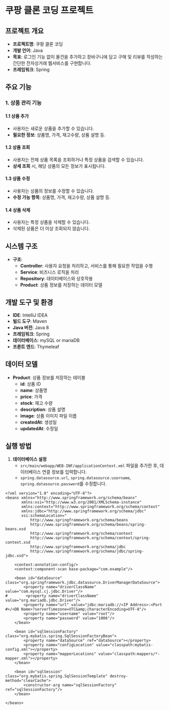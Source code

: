 # 쿠팡 클론 코딩 프로젝트

## 프로젝트 개요
- **프로젝트명**: 쿠팡 클론 코딩
- **개발 언어**: Java
- **목표**: 로그인 기능 없이 물건을 추가하고 장바구니에 담고 구매 및 리뷰를 작성하는 간단한 전자상거래 웹서비스를 구현합니다.
- **프레임워크**: Spring

## 주요 기능

### 1. 상품 관리 기능
#### 1.1 상품 추가
- 사용자는 새로운 상품을 추가할 수 있습니다.
- **필요한 정보**: 상품명, 가격, 재고수량, 상품 설명 등.

#### 1.2 상품 조회
- 사용자는 전체 상품 목록을 조회하거나 특정 상품을 검색할 수 있습니다.
- **상세 조회** 시, 해당 상품의 모든 정보가 표시됩니다.

#### 1.3 상품 수정
- 사용자는 상품의 정보를 수정할 수 있습니다.
- **수정 가능 항목**: 상품명, 가격, 재고수량, 상품 설명 등.

#### 1.4 상품 삭제
- 사용자는 특정 상품을 삭제할 수 있습니다.
- 삭제된 상품은 더 이상 조회되지 않습니다.

## 시스템 구조
- **구조**:
    - **Controller**: 사용자 요청을 처리하고, 서비스를 통해 필요한 작업을 수행
    - **Service**: 비즈니스 로직을 처리
    - **Repository**: 데이터베이스와 상호작용
    - **Product**: 상품 정보를 저장하는 데이터 모델

## 개발 도구 및 환경
- **IDE**: IntelliJ IDEA
- **빌드 도구**: Maven
- **Java 버전**: Java 8
- **프레임워크**: Spring
- **데이터베이스**: mySQL or mariaDB
- **프론트 엔드**: Thymeleaf

## 데이터 모델
- **Product**: 상품 정보를 저장하는 테이블
    - **id**: 상품 ID
    - **name**: 상품명
    - **price**: 가격
    - **stock**: 재고 수량
    - **description**: 상품 설명
    - **image**: 상품 이미지 파일 이름
    - **createdAt**: 생성일
    - **updatedAt**: 수정일

## 실행 방법
1. **데이터베이스 설정**
    - `src/main/webapp/WEB-INF/applicationContext.xml` 파일을 추가한 후, 데이터베이스 연결 정보를 입력합니다.
    - `spring.datasource.url`, `spring.datasource.username`, `spring.datasource.password`를 수정합니다.
```properties
<?xml version="1.0" encoding="UTF-8"?>
<beans xmlns="http://www.springframework.org/schema/beans"
       xmlns:xsi="http://www.w3.org/2001/XMLSchema-instance"
       xmlns:context="http://www.springframework.org/schema/context"
       xmlns:jdbc="http://www.springframework.org/schema/jdbc"
       xsi:schemaLocation="
           http://www.springframework.org/schema/beans
           http://www.springframework.org/schema/beans/spring-beans.xsd
           http://www.springframework.org/schema/context
           http://www.springframework.org/schema/context/spring-context.xsd
           http://www.springframework.org/schema/jdbc
           http://www.springframework.org/schema/jdbc/spring-jdbc.xsd">

    <context:annotation-config/>
    <context:component-scan base-package="com.example"/>

    <bean id="dataSource" class="org.springframework.jdbc.datasource.DriverManagerDataSource">
        <property name="driverClassName" value="com.mysql.cj.jdbc.Driver"/>
#        <property name="driverClassName" value="org.mariadb.jdbc.Driver"/>
        <property name="url" value="jdbc:mariadb://<IP Address>:<Port #>/<DB Name>?serverTimezone=UTC&amp;characterEncoding=UTF-8"/>
        <property name="username" value="root"/>
        <property name="password" value="1006"/>
    </bean>

    <bean id="sqlSessionFactory" class="org.mybatis.spring.SqlSessionFactoryBean">
        <property name="dataSource" ref="dataSource"></property>
        <property name="configLocation" value="classpath:mybatis-config.xml"></property>
        <property name="mapperLocations" value="classpath:mappers/*-mapper.xml"></property>
    </bean>

    <bean id="sqlSession" class="org.mybatis.spring.SqlSessionTemplate" destroy-method="clearCache">
        <constructor-arg name="sqlSessionFactory" ref="sqlSessionFactory"/>
    </bean>

</beans>
```